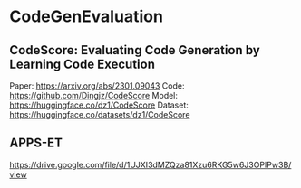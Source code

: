 # CodeGenEvaluation

## CodeScore: Evaluating Code Generation by Learning Code Execution
Paper: https://arxiv.org/abs/2301.09043
Code: https://github.com/Dingjz/CodeScore
Model: https://huggingface.co/dz1/CodeScore
Dataset: https://huggingface.co/datasets/dz1/CodeScore

## APPS-ET
https://drive.google.com/file/d/1UJXI3dMZQza81Xzu6RKG5w6J3OPIPw3B/view
